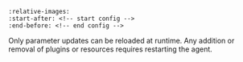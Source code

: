 ```{include} ../../README.md
:relative-images:
:start-after: <!-- start config -->
:end-before: <!-- end config -->
```

Only parameter updates can be reloaded at runtime. Any addition or removal of
plugins or resources requires restarting the agent.